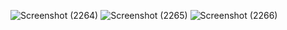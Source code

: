 ![Screenshot (2264)](https://github.com/user-attachments/assets/0814f8b2-16ba-448a-8484-041e3bec9dfc)
![Screenshot (2265)](https://github.com/user-attachments/assets/58af313f-15bb-416c-9b41-21906bfeb98a)
![Screenshot (2266)](https://github.com/user-attachments/assets/0a6c7b18-65b3-4659-b4b2-8e8c30349109)

